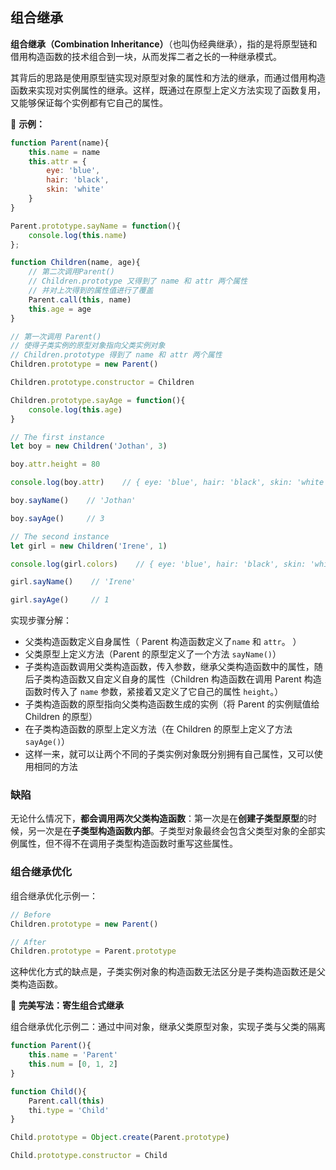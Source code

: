 ## 组合继承

**组合继承（Combination Inheritance）**（也叫伪经典继承），指的是将原型链和借用构造函数的技术组合到一块，从而发挥二者之长的一种继承模式。

其背后的思路是使用原型链实现对原型对象的属性和方法的继承，而通过借用构造函数来实现对实例属性的继承。这样，既通过在原型上定义方法实现了函数复用，又能够保证每个实例都有它自己的属性。

🌰 **示例：**

```js
function Parent(name){
    this.name = name
    this.attr = {
        eye: 'blue',
        hair: 'black',
        skin: 'white'
    }
}

Parent.prototype.sayName = function(){
    console.log(this.name)
};

function Children(name, age){
    // 第二次调用Parent()
    // Children.prototype 又得到了 name 和 attr 两个属性
    // 并对上次得到的属性值进行了覆盖
    Parent.call(this, name)
    this.age = age
}

// 第一次调用 Parent()
// 使得子类实例的原型对象指向父类实例对象
// Children.prototype 得到了 name 和 attr 两个属性
Children.prototype = new Parent()

Children.prototype.constructor = Children

Children.prototype.sayAge = function(){
    console.log(this.age)
}

// The first instance
let boy = new Children('Jothan', 3)

boy.attr.height = 80

console.log(boy.attr)    // { eye: 'blue', hair: 'black', skin: 'white', height: 80 }

boy.sayName()    // 'Jothan'

boy.sayAge()     // 3

// The second instance
let girl = new Children('Irene', 1)

console.log(girl.colors)    // { eye: 'blue', hair: 'black', skin: 'white' }

girl.sayName()    // 'Irene'

girl.sayAge()     // 1
```

实现步骤分解：

- 父类构造函数定义自身属性（ Parent 构造函数定义了`name` 和 `attr`。 ）
- 父类原型上定义方法（Parent 的原型定义了一个方法 `sayName()`）
- 子类构造函数调用父类构造函数，传入参数，继承父类构造函数中的属性，随后子类构造函数又自定义自身的属性（Children 构造函数在调用 Parent 构造函数时传入了 `name` 参数，紧接着又定义了它自己的属性 `height`。）
- 子类构造函数的原型指向父类构造函数生成的实例（将 Parent 的实例赋值给 Children 的原型）
- 在子类构造函数的原型上定义方法（在 Children 的原型上定义了方法 `sayAge()`）
- 这样一来，就可以让两个不同的子类实例对象既分别拥有自己属性，又可以使用相同的方法

### 缺陷

无论什么情况下，**都会调用两次父类构造函数**：第一次是在**创建子类型原型**的时候，另一次是在**子类型构造函数内部**。子类型对象最终会包含父类型对象的全部实例属性，但不得不在调用子类型构造函数时重写这些属性。

### 组合继承优化

组合继承优化示例一：

```js
// Before
Children.prototype = new Parent()

// After
Children.prototype = Parent.prototype
```

这种优化方式的缺点是，子类实例对象的构造函数无法区分是子类构造函数还是父类构造函数。

📌 **完美写法：寄生组合式继承**

组合继承优化示例二：通过中间对象，继承父类原型对象，实现子类与父类的隔离

```js
function Parent(){
    this.name = 'Parent'
    this.num = [0, 1, 2]
}

function Child(){
    Parent.call(this)
    thi.type = 'Child'
}

Child.prototype = Object.create(Parent.prototype)

Child.prototype.constructor = Child
```